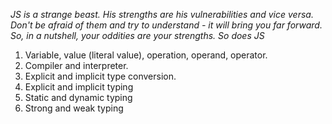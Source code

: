 _JS is a strange beast. His strengths are his vulnerabilities and vice versa. Don't be afraid of them and try to understand - it will bring you far forward._
_So, in a nutshell, your oddities are your strengths. So does JS_

1. Variable, value (literal value), operation, operand, operator.
2. Compiler and interpreter.
3. Explicit and implicit type conversion.
4. Explicit and implicit typing
5. Static and dynamic typing
6. Strong and weak typing